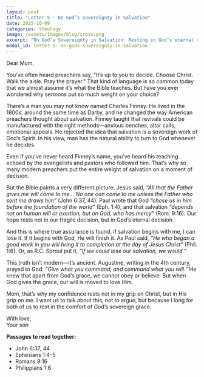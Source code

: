```yaml
---
layout: post
title: "Letter 5 — On God’s Sovereignty in Salvation"
date: 2025-10-09
categories: theology
image: /assets/images/blog/cross.png
excerpt: "On God’s Sovereignty in Salvation: Resting in God’s eternal choice, not fragile decisions."
modal_id: letter-5--on-gods-sovereignty-in-salvation
---
```

Dear Mom,

You’ve often heard preachers say, “It’s up to you to decide. Choose Christ. Walk the aisle. Pray the prayer.” That kind of language is so common today that we almost assume it’s what the Bible teaches. But have you ever wondered why sermons put so much weight on your choice?

There’s a man you may not know named Charles Finney. He lived in the 1800s, around the same time as Darby, and he changed the way American preachers thought about salvation. Finney taught that revivals could be manufactured with the right methods—anxious benches, altar calls, emotional appeals. He rejected the idea that salvation is a sovereign work of God’s Spirit. In his view, man has the natural ability to turn to God whenever he decides.

Even if you’ve never heard Finney’s name, you’ve heard his teaching echoed by the evangelists and pastors who followed him. That’s why so many modern preachers put the entire weight of salvation on a moment of decision.

But the Bible paints a very different picture. Jesus said, *“All that the Father gives me will come to me… No one can come to me unless the Father who sent me draws him”* (John 6:37, 44). Paul wrote that God *“chose us in him before the foundation of the world”* (Eph. 1:4), and that salvation *“depends not on human will or exertion, but on God, who has mercy”* (Rom. 9:16). Our hope rests not in our fragile decision, but in God’s eternal decision.

And this is where true assurance is found. If salvation begins with me, I can lose it. If it begins with God, He will finish it. As Paul said, *“He who began a good work in you will bring it to completion at the day of Jesus Christ”* (Phil. 1:6). Or, as R.C. Sproul put it, *“If we could lose our salvation, we would.”*

This truth isn’t modern—it’s ancient. Augustine, writing in the 4th century, prayed to God: *“Give what you command, and command what you will.”* He knew that apart from God’s grace, we cannot obey or believe. But when God gives the grace, our will is moved to love Him.

Mom, that’s why my confidence rests not in my grip on Christ, but in His grip on me. I want us to talk about this, not to argue, but because I long for both of us to rest in the comfort of God’s sovereign grace.

With love,  
Your son

**Passages to read together:**  
- John 6:37, 44  
- Ephesians 1:4–5  
- Romans 9:16  
- Philippians 1:6

